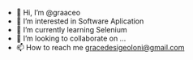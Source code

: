 - 👋 Hi, I’m @graaceo
- 👀 I’m interested in Software Aplication
- 🌱 I’m currently learning Selenium
- 💞️ I’m looking to collaborate on ...
- 📫 How to reach me gracedesigeoloni@gmail.com

<!---
graaceo/graaceo is a ✨ special ✨ repository because its `README.md` (this file) appears on your GitHub profile.
You can click the Preview link to take a look at your changes.
--->
